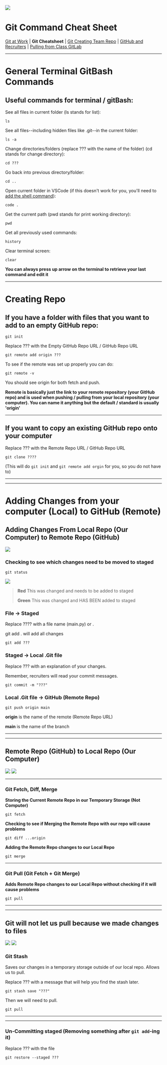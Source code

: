 <img src="./assets/imgs/banner.png">

# Git Command Cheat Sheet

<a href="README.md" target="_blank">Git at Work</a> | **Git Cheatsheet** | <a href="CreatingTeamRepo.md" target="_blank">Git Creating Team Repo</a> | <a href="GitHubAndRecruiters.md" target="_blank">GitHub and Recruiters</a> | <a href="PullingFromClassGitLab.md" target="_blank">Pulling from Class GitLab</a>

---

# General Terminal GitBash Commands

## Useful commands for terminal / gitBash: 

See all files in current folder (ls stands for list):

```
ls
```

See all files--including hidden files like .git--in the current folder:

```
ls -a
```

Change directories/folders (replace ??? with the name of the folder) (cd stands for change directory):

```
cd ???
```

Go back into previous directory/folder:

```
cd ..
```

Open current folder in VSCode (if this doesn't work for you, you'll need to <a href="https://stackoverflow.com/questions/29971053/how-to-open-visual-studio-code-from-the-command-line-on-osx" target="_blank">add the shell command</a>):
```
code .
```

Get the current path (pwd stands for print working directory):

```
pwd
```

Get all previously used commands:
```
history
```

Clear terminal screen:
```
clear
```

**You can always press up arrow on the terminal to retrieve your last command and edit it**

---

# Creating Repo

## If you have a folder with files that you want to add to an empty GitHub repo:

```
git init
```

Replace ??? with the Empty GitHub Repo URL / GitHub Repo URL

```
git remote add origin ???
```

To see if the remote was set up properly you can do:

```
git remote -v
```

You should see origin for both fetch and push.

**Remote is basically just the link to your remote repository (your GitHub repo) and is used when pushing / pulling from your local repository (your computer). You can name it anything but the default / standard is usually 'origin'**

---

## If you want to copy an existing GitHub repo onto your computer

Replace ??? with the Remote Repo URL / GitHub Repo URL

```
git clone ????
```

(This will do `git init` and `git remote add orgin` for you, so you do not have to)

---

---

# Adding Changes from your computer (Local) to GitHub (Remote)

<a name="localToRemote"></a>


## Adding Changes From Local Repo (Our Computer) to Remote Repo (GitHub)

<img src="./assets/imgs/lifeCycle_localToRemote.png">

### Checking to see which changes need to be moved to staged

```
git status
```

<img src="./assets/imgs/command_gitStatus.PNG">

> **Red** This was changed and needs to be added to staged
>
> **Green** This was changed and HAS BEEN added to staged

### File -> Staged

Replace ???? with a file name (main.py) or .

git add . will add all changes

```
git add ???
```

### Staged -> Local .Git file

Replace ??? with an explanation of your changes.

Remember, recruiters will read your commit messages.

```
git commit -m "???"
```

### Local .Git file -> GitHub (Remote Repo)

```
git push origin main
```

**origin** is the name of the remote (Remote Repo URL)

**main** is the name of the branch

---

---

## Remote Repo (GitHub) to Local Repo (Our Computer)

<img src="assets/imgs/lifeCycle_remoteToLocal.png">

<img src="assets/imgs/lifeCycle_pullVFetch.png">

---

### Git Fetch, Diff, Merge

**Storing the Current Remote Repo in our Temporary Storage (Not Computer)**

```
git fetch
```

**Checking to see if Merging the Remote Repo with our repo will cause problems**

```
git diff ...origin
```

**Adding the Remote Repo changes to our Local Repo**

```
git merge
```

---

### Git Pull (Git Fetch + Git Merge)

**Adds Remote Repo changes to our Local Repo without checking if it will cause problems**

```
git pull
```

---

---

## Git will not let us pull because we made changes to files

<img src="./assets/imgs/pullError.PNG">

<img src="./assets/imgs/gitStash.png">

### Git Stash

Saves our changes in a temporary storage outside of our local repo. Allows us to pull.

Replace ??? with a message that will help you find the stash later.

```
git stash save "???"
```

Then we will need to pull.

```
git pull
```

---

---

### Un-Committing staged (Removing something after `git add`-ing it)

Replace ??? with the file

```
git restore --staged ???
```
